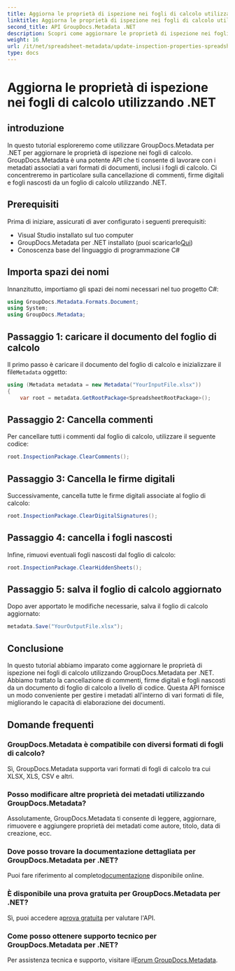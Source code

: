 ```yaml
---
title: Aggiorna le proprietà di ispezione nei fogli di calcolo utilizzando .NET
linktitle: Aggiorna le proprietà di ispezione nei fogli di calcolo utilizzando .NET
second_title: API GroupDocs.Metadata .NET
description: Scopri come aggiornare le proprietà di ispezione nei fogli di calcolo utilizzando GroupDocs.Metadata per .NET. Gestisci facilmente commenti, firme e fogli nascosti.
weight: 16
url: /it/net/spreadsheet-metadata/update-inspection-properties-spreadsheets/
type: docs
---
```

# Aggiorna le proprietà di ispezione nei fogli di calcolo utilizzando .NET

## introduzione
In questo tutorial esploreremo come utilizzare GroupDocs.Metadata per .NET per aggiornare le proprietà di ispezione nei fogli di calcolo. GroupDocs.Metadata è una potente API che ti consente di lavorare con i metadati associati a vari formati di documenti, inclusi i fogli di calcolo. Ci concentreremo in particolare sulla cancellazione di commenti, firme digitali e fogli nascosti da un foglio di calcolo utilizzando .NET.
## Prerequisiti
Prima di iniziare, assicurati di aver configurato i seguenti prerequisiti:
- Visual Studio installato sul tuo computer
-  GroupDocs.Metadata per .NET installato (puoi scaricarlo[Qui](https://releases.groupdocs.com/metadata/net/))
- Conoscenza base del linguaggio di programmazione C#

## Importa spazi dei nomi
Innanzitutto, importiamo gli spazi dei nomi necessari nel tuo progetto C#:
```csharp
using GroupDocs.Metadata.Formats.Document;
using System;
using GroupDocs.Metadata;
```
## Passaggio 1: caricare il documento del foglio di calcolo
 Il primo passo è caricare il documento del foglio di calcolo e inizializzare il file`Metadata` oggetto:
```csharp
using (Metadata metadata = new Metadata("YourInputFile.xlsx"))
{
    var root = metadata.GetRootPackage<SpreadsheetRootPackage>();
```
## Passaggio 2: Cancella commenti
Per cancellare tutti i commenti dal foglio di calcolo, utilizzare il seguente codice:
```csharp
root.InspectionPackage.ClearComments();
```
## Passaggio 3: Cancella le firme digitali
Successivamente, cancella tutte le firme digitali associate al foglio di calcolo:
```csharp
root.InspectionPackage.ClearDigitalSignatures();
```
## Passaggio 4: cancella i fogli nascosti
Infine, rimuovi eventuali fogli nascosti dal foglio di calcolo:
```csharp
root.InspectionPackage.ClearHiddenSheets();
```
## Passaggio 5: salva il foglio di calcolo aggiornato
Dopo aver apportato le modifiche necessarie, salva il foglio di calcolo aggiornato:
```csharp
metadata.Save("YourOutputFile.xlsx");
```

## Conclusione
In questo tutorial abbiamo imparato come aggiornare le proprietà di ispezione nei fogli di calcolo utilizzando GroupDocs.Metadata per .NET. Abbiamo trattato la cancellazione di commenti, firme digitali e fogli nascosti da un documento di foglio di calcolo a livello di codice. Questa API fornisce un modo conveniente per gestire i metadati all'interno di vari formati di file, migliorando le capacità di elaborazione dei documenti.

## Domande frequenti
### GroupDocs.Metadata è compatibile con diversi formati di fogli di calcolo?
Sì, GroupDocs.Metadata supporta vari formati di fogli di calcolo tra cui XLSX, XLS, CSV e altri.
### Posso modificare altre proprietà dei metadati utilizzando GroupDocs.Metadata?
Assolutamente, GroupDocs.Metadata ti consente di leggere, aggiornare, rimuovere e aggiungere proprietà dei metadati come autore, titolo, data di creazione, ecc.
### Dove posso trovare la documentazione dettagliata per GroupDocs.Metadata per .NET?
 Puoi fare riferimento al completo[documentazione](https://tutorials.groupdocs.com/metadata/net/) disponibile online.
### È disponibile una prova gratuita per GroupDocs.Metadata per .NET?
 Sì, puoi accedere a[prova gratuita](https://releases.groupdocs.com/) per valutare l'API.
### Come posso ottenere supporto tecnico per GroupDocs.Metadata per .NET?
 Per assistenza tecnica e supporto, visitare il[Forum GroupDocs.Metadata](https://forum.groupdocs.com/c/metadata/14).